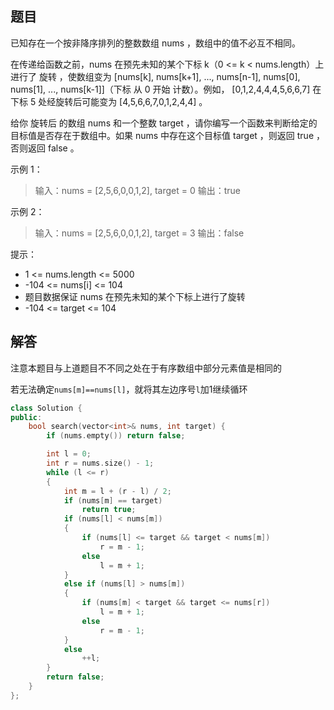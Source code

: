 ## 题目

已知存在一个按非降序排列的整数数组 nums ，数组中的值不必互不相同。

在传递给函数之前，nums 在预先未知的某个下标 k（0 <= k < nums.length）上进行了 旋转 ，使数组变为 [nums[k], nums[k+1], ..., nums[n-1], nums[0], nums[1], ..., nums[k-1]]（下标 从 0 开始 计数）。例如， [0,1,2,4,4,4,5,6,6,7] 在下标 5 处经旋转后可能变为 [4,5,6,6,7,0,1,2,4,4] 。

给你 旋转后 的数组 nums 和一个整数 target ，请你编写一个函数来判断给定的目标值是否存在于数组中。如果 nums 中存在这个目标值 target ，则返回 true ，否则返回 false 。

 

示例 1：

> 输入：nums = [2,5,6,0,0,1,2], target = 0
> 输出：true

示例 2：

> 输入：nums = [2,5,6,0,0,1,2], target = 3
> 输出：false


提示：

- 1 <= nums.length <= 5000
- -104 <= nums[i] <= 104
- 题目数据保证 nums 在预先未知的某个下标上进行了旋转
- -104 <= target <= 104





## 解答



注意本题目与上道题目不不同之处在于有序数组中部分元素值是相同的

若无法确定`nums[m]==nums[l]`，就将其左边序号`l`加1继续循环



```C++
class Solution {
public:
    bool search(vector<int>& nums, int target) {
        if (nums.empty()) return false;

		int l = 0;
		int r = nums.size() - 1;
		while (l <= r)
		{
			int m = l + (r - l) / 2;
			if (nums[m] == target)
				return true;
			if (nums[l] < nums[m])
			{
				if (nums[l] <= target && target < nums[m])
					r = m - 1;
				else
					l = m + 1;
			}
			else if (nums[l] > nums[m])
			{
				if (nums[m] < target && target <= nums[r])
					l = m + 1;
				else
					r = m - 1;
			}
			else
				++l;
		}
		return false;
    }
};
```


